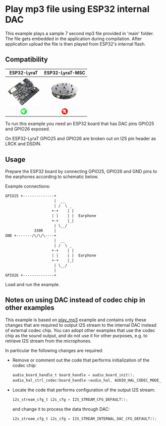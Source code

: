 # Play mp3 file using ESP32 internal DAC

This example plays a sample 7 second mp3 file provided in 'main' folder. The file gets embedded in the application during compilation. After application upload the file is then played from ESP32's internal flash.

## Compatibility

| ESP32-LyraT | ESP32-LyraT-MSC |
|:-----------:|:---------------:|
| [![alt text](../../../docs/_static/esp32-lyrat-v4.2-side-small.jpg "ESP32-LyraT")](https://docs.espressif.com/projects/esp-adf/en/latest/get-started/get-started-esp32-lyrat.html) | [![alt text](../../../docs/_static/esp32-lyratd-msc-v2.2-small.jpg "ESP32-LyraTD-MSC")](https://docs.espressif.com/projects/esp-adf/en/latest/get-started/get-started-esp32-lyratd-msc.html) |
| ![alt text](../../../docs/_static/yes-button.png "Compatible") | ![alt text](../../../docs/_static/no-button.png "Not Compatible") |

To run this example you need an ESP32 board that has DAC pins GPIO25 and GPIO26 exposed.

On ESP32-LyraT GPIO25 and GPIO26 are broken out on I2S pin header as LRCK and DSDIN.  

## Usage

Prepare the ESP32 board by connecting GPIO25, GPIO26 and GND pins to the earphones according to schematic below.

Example connections:

```
GPIO25 +--------------+
                      |  __  
                      | /  \ _
                     +-+    | |
                     | |    | |  Earphone
                     +-+    |_|
                      | \__/
             330R     |
GND +-------/\/\/\----+
                      |  __  
                      | /  \ _
                     +-+    | |
                     | |    | |  Earphone
                     +-+    |_|
                      | \__/
                      |
GPIO26 +--------------+
```                      

Load and run the example.

## Notes on using DAC instead of codec chip in other examples

This example is based on [play_mp3](../play_mp3) example and contains only these changes that are required to output I2S stream to the internal DAC instead of external codec chip. You can adopt other examples that use the codec chip as the sound output, and do not use it for other purposes, e.g. to retrieve I2S stream from the microphones.

In particular the following changes are required:

* Remove or comment out the code that performs initialization of the codec chip:

  ```c
  audio_board_handle_t board_handle = audio_board_init();
  audio_hal_ctrl_codec(board_handle->audio_hal, AUDIO_HAL_CODEC_MODE_BOTH, AUDIO_HAL_CTRL_START);
  ```

* Locate the code that performs configuration of the output I2S stream:

  ```c
  i2s_stream_cfg_t i2s_cfg = I2S_STREAM_CFG_DEFAULT();
  ```

  and change it to process the data through DAC:

  ```c
  i2s_stream_cfg_t i2s_cfg = I2S_STREAM_INTERNAL_DAC_CFG_DEFAULT();
  ```
